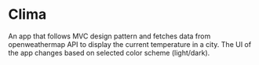 # Clima
An app that follows MVC design pattern and fetches data from openweathermap API to display the current temperature in a city. The UI of the app changes based on selected color scheme (light/dark).
